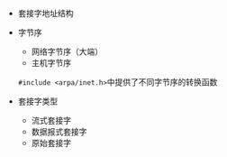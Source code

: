 - 套接字地址结构
  
- 字节序
    - 网络字节序（大端）
    - 主机字节序

    ```#include <arpa/inet.h>```中提供了不同字节序的转换函数

- 套接字类型
  - 流式套接字
  - 数据报式套接字
  - 原始套接字